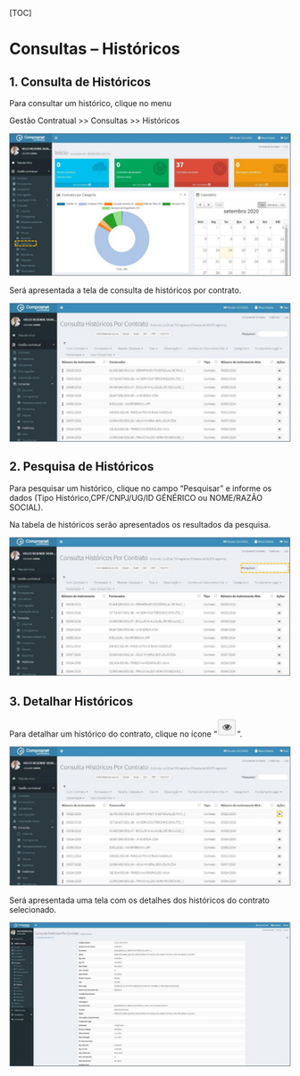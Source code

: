 [TOC]

# Consultas – Históricos

## 1. Consulta de Históricos

Para consultar um histórico, clique no menu

Gestão Contratual >> Consultas >> Históricos

![FIGURA 1 - Consulta de Históricos](./images/figura1.JPG)

Será apresentada a tela de consulta de históricos por contrato.

![FIGURA 2 - Consulta Históricos de Contratos](./images/figura2.JPG)

## 2. Pesquisa de Históricos

Para pesquisar um histórico, clique no campo “Pesquisar” e informe os dados
(Tipo Histórico,CPF/CNPJ/UG/ID GÉNÉRICO ou NOME/RAZÃO SOCIAL).

Na tabela de históricos serão apresentados os resultados da pesquisa.

![FIGURA 3 - Pesquisa de Históricos](./images/figura3.JPG)

## 3. Detalhar Históricos

Para detalhar um histórico do contrato, clique no ícone “![detalhar](../../../icons/detalhar.JPG)“.

![FIGURA 4 - Detalhar Histórico](./images/figura4.JPG)

Será apresentada uma tela com os detalhes dos históricos do contrato
selecionado.

![FIGURA 5 - Detalhes Históricos de Contratos](./images/figura5.JPG)
